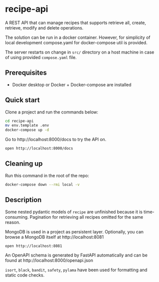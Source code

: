 # recipe-api
A REST API that can manage recipes that supports retrieve all, create, retrieve, modify and delete operations.

The solution can be run in a docker container. 
However, for simplicity of local development compose.yaml for docker-compose util is provided.

The server restarts on change in `src/` directory on a host machine in case of using provided `compose.yaml` file.

## Prerequisites

- Docker desktop or Docker + Docker-compose are installed

## Quick start

Clone a project and run the commands below:
```bash
cd recipe-api
mv env.template .env
docker-compose up -d
```

Go to http://localhost:8000/docs to try the API on.
```bash
open http://localhost:8000/docs
```

## Cleaning up
Run this command in the root of the repo:
```bash
docker-compose down --rmi local -v
```

## Description

Some nested pydantic models of `recipe` are unfinished because it is time-consuming.
Pagination for retrieving all recipes omitted for the same reason.

MongoDB is used in a project as persistent layer.
Optionally, you can browse a MongoDB itself at http://localhost:8081
```bash
open http://localhost:8081
```

An OpenAPI schema is generated by FastAPI automatically and can be found at http://localhost:8000/openapi.json


`isort`, `black`, `bandit`, `safety`, `pylama` have been used for formatting and static code checks.

